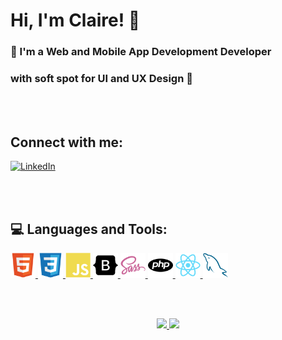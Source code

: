 # Hi, I'm Claire! 👋
### 🔭 I'm a Web and Mobile App Development Developer
### with soft spot for UI and UX Design 🫶
<br><br>
## Connect with me:
 [![LinkedIn](https://img.shields.io/badge/LinkedIn-%230077B5.svg?logo=linkedin&logoColor=white)](https://www.linkedin.com/in/clairesimbulan/)


<br><br>
## 💻 Languages and Tools:
<p align="left">  
    <a href="https://www.w3.org/html/" target="_blank"> 
        <code><img src="https://raw.githubusercontent.com/devicons/devicon/master/icons/html5/html5-original.svg" alt="html5" width="40" height="40"/></code> 
    </a>  
    <a href="https://www.w3schools.com/css/" target="_blank"> 
        <code><img src="https://raw.githubusercontent.com/devicons/devicon/master/icons/css3/css3-original.svg" alt="css3" width="40" height="40"/></code> 
    </a> 
    <a href="https://developer.mozilla.org/en-US/docs/Web/JavaScript" target="_blank"> 
        <code><img src="https://raw.githubusercontent.com/devicons/devicon/master/icons/javascript/javascript-plain.svg" alt="javascript" width="40" height="40"/></code>  
    </a>
    <a href="https://getbootstrap.com" target="_blank"> 
        <code><img src="https://raw.githubusercontent.com/devicons/devicon/master/icons/bootstrap/bootstrap-plain.svg" alt="bootstrap" width="40" height="40"/></code>  
    </a> 
 <a href="https://sass-lang.com/" target="_blank"> 
        <code><img src="https://raw.githubusercontent.com/devicons/devicon/master/icons/sass/sass-original.svg" alt="sass" width="40" height="40"/></code> 
    </a> 
 <a href="https://www.php.net/" target="_blank"> 
        <code><img src="https://raw.githubusercontent.com/devicons/devicon/master/icons/php/php-plain.svg" alt="php" width="40" height="40"/></code> 
    </a> 
 <a href="https://react.dev/" target="_blank"> 
        <code><img src="https://raw.githubusercontent.com/devicons/devicon/master/icons/react/react-original.svg" alt="react" width="40" height="40"/></code> 
    </a> 
 <a href="https://www.mysql.com/" target="_blank"> 
        <code><img src="https://raw.githubusercontent.com/devicons/devicon/master/icons/mysql/mysql-plain.svg" alt="mysql" width="40" height="40"/></code> 
    </a> 
    
</p>


<br>
<br>


<p align="center">
<a href="https://github.com/AVS1508">
  <img height="180em" src="https://github-readme-stats-eight-theta.vercel.app/api?username=clairesm&show_icons=true&theme=algolia&include_all_commits=true&count_private=true"/>
  <img height="180em" src="https://github-readme-stats-eight-theta.vercel.app/api/top-langs/?username=clairesm&layout=compact&langs_count=8&theme=algolia"/>
</a>
</p>
